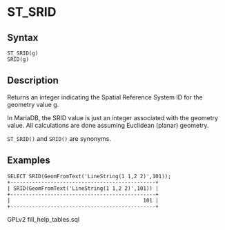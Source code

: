 
# ST_SRID

## Syntax


```
ST_SRID(g)
SRID(g)
```

## Description


Returns an integer indicating the Spatial Reference System ID for the
geometry value g.


In MariaDB, the SRID value is just an integer associated with the
geometry value. All calculations are done assuming Euclidean (planar)
geometry.


`ST_SRID()` and `SRID()` are synonyms.


## Examples


```
SELECT SRID(GeomFromText('LineString(1 1,2 2)',101));
+-----------------------------------------------+
| SRID(GeomFromText('LineString(1 1,2 2)',101)) |
+-----------------------------------------------+
|                                           101 |
+-----------------------------------------------+
```


GPLv2 fill_help_tables.sql

